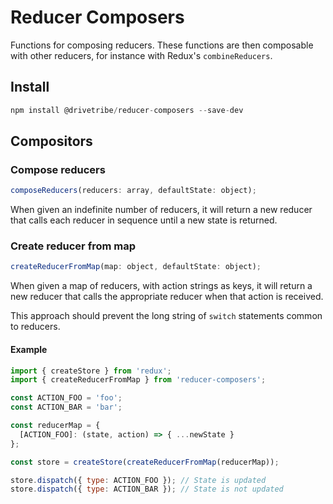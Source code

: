 # Reducer Composers

Functions for composing reducers. These functions are then composable with other reducers, for instance with Redux's `combineReducers`.

## Install

```js
npm install @drivetribe/reducer-composers --save-dev
```

## Compositors

### Compose reducers

```js
composeReducers(reducers: array, defaultState: object);
```

When given an indefinite number of reducers, it will return a new reducer that calls each reducer in sequence until a new state is returned.

### Create reducer from map

```js
createReducerFromMap(map: object, defaultState: object);
```

When given a map of reducers, with action strings as keys, it will return a new reducer that calls the appropriate reducer when that action is received.

This approach should prevent the long string of `switch` statements common to reducers.

#### Example

```js
import { createStore } from 'redux';
import { createReducerFromMap } from 'reducer-composers';

const ACTION_FOO = 'foo';
const ACTION_BAR = 'bar';

const reducerMap = {
  [ACTION_FOO]: (state, action) => { ...newState }
};

const store = createStore(createReducerFromMap(reducerMap));

store.dispatch({ type: ACTION_FOO }); // State is updated
store.dispatch({ type: ACTION_BAR }); // State is not updated
```
